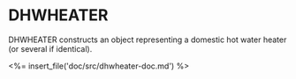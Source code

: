 # DHWHEATER

DHWHEATER constructs an object representing a domestic hot water heater (or several if identical).

<%= insert_file('doc/src/dhwheater-doc.md') %>
